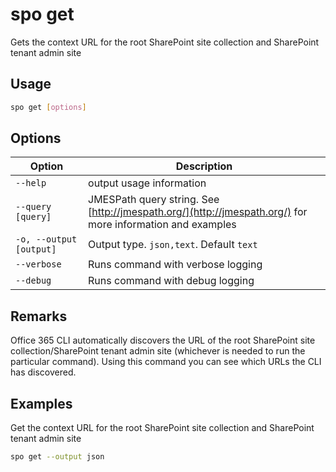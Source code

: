 # spo get

Gets the context URL for the root SharePoint site collection and SharePoint tenant admin site

## Usage

```sh
spo get [options]
```

## Options

Option|Description
------|-----------
`--help`|output usage information
`--query [query]`|JMESPath query string. See [http://jmespath.org/](http://jmespath.org/) for more information and examples
`-o, --output [output]`|Output type. `json,text`. Default `text`
`--verbose`|Runs command with verbose logging
`--debug`|Runs command with debug logging

## Remarks

Office 365 CLI automatically discovers the URL of the root SharePoint site collection/SharePoint tenant admin site (whichever is needed to run the particular command). Using this command you can see which URLs the CLI has discovered.

## Examples

Get the context URL for the root SharePoint site collection and SharePoint tenant admin site

```sh
spo get --output json
```